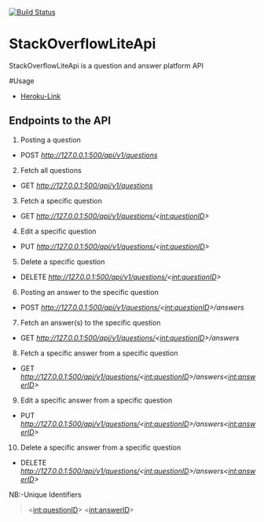 [![Build Status](https://travis-ci.com/botnetdobbs/StackOverflowLiteApi.svg?branch=master)](https://travis-ci.com/botnetdobbs/StackOverflowLiteApi)
# StackOverflowLiteApi
StackOverflowLiteApi is a question and answer platform API

#Usage
- [Heroku-Link](https://zstackoverflowliteapi.herokuapp.com/api/v1/questions)

## Endpoints to the API
1. Posting a question
- POST _http://127.0.0.1:500/api/v1/questions_

2. Fetch all questions
- GET _http://127.0.0.1:500/api/v1/questions_

3. Fetch a specific question
- GET _http://127.0.0.1:500/api/v1/questions/<<int:questionID>>_

4. Edit a specific question
- PUT _http://127.0.0.1:500/api/v1/questions/<<int:questionID>>_

5. Delete a specific question
- DELETE _http://127.0.0.1:500/api/v1/questions/<<int:questionID>>_

6. Posting an answer to the specific question
- POST _http://127.0.0.1:500/api/v1/questions/<<int:questionID>>/answers_

7. Fetch an answer(s) to the specific question
- GET _http://127.0.0.1:500/api/v1/questions/<<int:questionID>>/answers_

8. Fetch a specific answer from a specific question
- GET _http://127.0.0.1:500/api/v1/questions/<<int:questionID>>/answers<<int:answerID>>_

9. Edit a specific answer from a specific question
- PUT _http://127.0.0.1:500/api/v1/questions/<<int:questionID>>/answers<<int:answerID>>_

10. Delete a specific answer from a specific question
- DELETE _http://127.0.0.1:500/api/v1/questions/<<int:questionID>>/answers<<int:answerID>>_

NB:-Unique Identifiers
> <<int:questionID>>
> <<int:answerID>>
